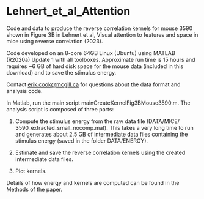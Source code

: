 # Lehnert_et_al_Attention
Code and data to produce the reverse correlation kernels for mouse 3590 shown in Figure 3B in Lehnert et al, Visual attention to features and space in mice using reverse correlation (2023).

Code developed on an 8-core 64GB Linux (Ubuntu) using MATLAB (R2020a) Update 1 with all toolboxes. Approximate run time is 15 hours and requires ~6 GB of hard disk space for the mouse data (included in this download) and to save the stimulus energy.

Contact erik.cook@mcgill.ca for questions about the data format and analysis code.

In Matlab, run the main script mainCreateKernelFig3BMouse3590.m.  The analysis script is composed of three parts: 

1) Compute the stimulus energy from the raw data file (DATA/MICE/ 3590_extracted_small_nocomp.mat).  This takes a very long time to run and generates about 2.5 GB of intermediate data files containing the stimulus energy (saved in the folder DATA/ENERGY).

2) Estimate and save the reverse correlation kernels using the created intermediate data files.

3) Plot kernels.

Details of how energy and kernels are computed can be found in the Methods of the paper.
